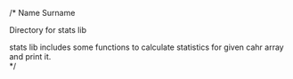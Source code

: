 /*
Name Surname

Directory for stats lib

stats lib includes some functions to calculate statistics for given cahr array
and print it.	
*/

